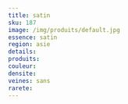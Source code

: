 ```yaml
---
title: satin
sku: 187
image: /img/produits/default.jpg
essence: satin
region: asie
details: 
produits:
couleur: 
densite: 
veines: sans
rarete: 
---
```

